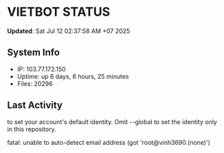 # VIETBOT STATUS
**Updated**: Sat Jul 12 02:37:58 AM +07 2025

## System Info
- IP: 103.77.172.150
- Uptime: up 6 days, 6 hours, 25 minutes
- Files: 20296

## Last Activity

to set your account's default identity.
Omit --global to set the identity only in this repository.

fatal: unable to auto-detect email address (got 'root@vinh3690.(none)')
